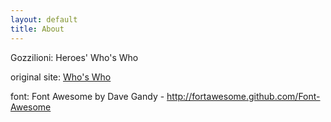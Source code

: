 ```yaml
---
layout: default
title: About
---
```


Gozzilioni: Heroes' Who's Who

original site: [Who's Who](http://editthis.com/heroes)

font: Font Awesome by Dave Gandy - http://fortawesome.github.com/Font-Awesome